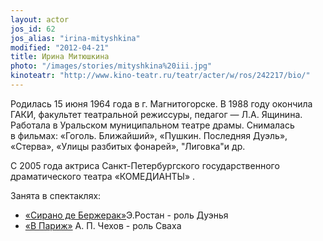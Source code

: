 ```yaml
---
layout: actor
jos_id: 62
jos_alias: "irina-mityshkina"
modified: "2012-04-21"
title: Ирина Митюшкина
photo: "/images/stories/mityshkina%20iii.jpg"
kinoteatr: "http://www.kino-teatr.ru/teatr/acter/w/ros/242217/bio/"
---
```


Родилась 15 июня 1964 года в г. Магнитогорске. В 1988 году окончила ГАКИ, факультет театральной режиссуры, педагог — Л.А. Ящинина. Работала в Уральском муниципальном театре драмы. Снималась в фильмах: «Гоголь. Ближайший», «Пушкин. Последняя Дуэль», «Стерва», «Улицы разбитых фонарей», "Лиговка"и др.

С 2005 года актриса Санкт-Петербургского государственного драматического театра «КОМЕДИАНТЫ» .

Занята в спектаклях:

- [«Сирано де Бержерак»](60-sirano-de-bergerak.html)Э.Ростан - роль Дуэнья
- [«В Париж»](41-v-paris.html) А. П. Чехов - роль Сваха
